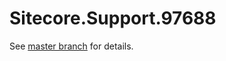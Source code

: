 # Sitecore.Support.97688

See [master branch](https://github.com/sitecoresupport/Sitecore.Support.97688) for details.